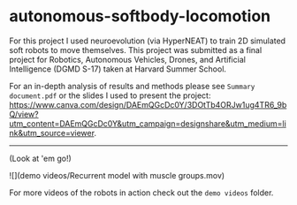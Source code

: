 # autonomous-softbody-locomotion

For this project I used neuroevolution (via HyperNEAT) to train 2D simulated soft robots to move themselves. This project was submitted as a final project for Robotics, Autonomous Vehicles, Drones, and Artificial Intelligence (DGMD S-17) taken at Harvard Summer School.

For an in-depth analysis of results and methods please see `Summary document.pdf` or the slides I used to present the project: https://www.canva.com/design/DAEmQGcDc0Y/3DOtTb4ORJw1ug4TR6_9bQ/view?utm_content=DAEmQGcDc0Y&utm_campaign=designshare&utm_medium=link&utm_source=viewer.


---

(Look at 'em go!)

![](demo videos/Recurrent model with muscle groups.mov)

For more videos of the robots in action check out the `demo videos` folder.
